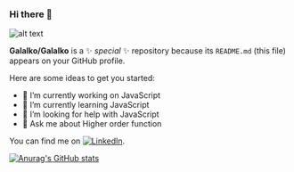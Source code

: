 ### Hi there 👋

![alt text](https://www.google.com/url?sa=i&url=https%3A%2F%2Fmedium.datadriveninvestor.com%2Fthe-most-hilarious-code-comments-ever-bae3cb1030b5&psig=AOvVaw1doisAXkW_SSF6nkkTbU9Z&ust=1635026393919000&source=images&cd=vfe&ved=0CAsQjRxqFwoTCNjvgMSE3_MCFQAAAAAdAAAAABAK)


**Galalko/Galalko** is a ✨ _special_ ✨ repository because its `README.md` (this file) appears on your GitHub profile.

Here are some ideas to get you started:

- 🔭 I’m currently working on JavaScript
- 🌱 I’m currently learning JavaScript
- 🤔 I’m looking for help with JavaScript
- 💬 Ask me about Higher order function


<!-- Actual text -->

You can find me  on [![LinkedIn][2.2]][2].

<!-- Icons -->


[2.2]: https://raw.githubusercontent.com/MartinHeinz/MartinHeinz/master/linkedin-3-16.png (LinkedIn icon without padding)

<!-- Links to your social media accounts -->



[2]: https://www.linkedin.com/in/ahmed-hassan-bb1915177/

[![Anurag's GitHub stats](https://github-readme-stats.vercel.app/api?username=Galalko)](https://github.com/anuraghazra/github-readme-stats)
